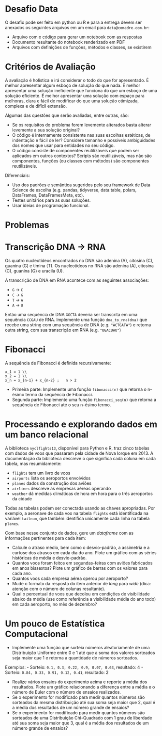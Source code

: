 # Desafio Data

O desafio pode ser feito em python ou R e para a entrega devem ser anexados os seguintes arquivos em um email para `data@comadre.com.br`:

- Arquivo com o código para gerar um notebook com as respostas
- Documento resultante do notebook renderizado em PDF
- Arquivos com definições de funções, métodos e classes, se existirem

# Critérios de Avaliação

A avaliação é holística e irá considerar o todo do que for apresentado. É melhor apresentar algum esboço de solução do que nada. É melhor apresentar uma solução ineficiente que funciona do que um esboço de uma solução eficiente. É melhor apresentar uma solução com espaço para melhoras, clara e fácil de modificar do que uma solução otimizada, complexa e de difícil extensão. 

Algumas das questões que serão avaliadas, entre outras, são:

- Se os requisitos do problema forem levemente alterados basta alterar levemente a sua solução original?
- O código é internamente consistente nas suas escolhas estéticas, de indentação e fácil de ler? Considere tamanho e possíveis ambiguidades dos nomes que usar para entidades no seu código.
- O código consiste de componentes reutilizáveis que podem ser aplicados em outros contextos? Scripts são reutilizáveis, mas não são componentes, funções (ou classes com métodos) são componentes reutilizáveis.

Diferenciais:

- Uso dos padrões e semântica sugeridos pelo seu framework de Data Science de escolha (e.g. pandas, tidyverse, data.table, polars, DataFrames, DataFramesMeta, etc).
- Testes unitários para as suas soluções.
- Usar ideias de programação funcional.

# Problemas

# Transcrição DNA → RNA

Os quatro nucleotídeos encontrados no DNA são adenina (A), citosina (C), guanina (G) e timina (T). Os nucleotídeos no RNA são adenina (A), citosina (C), guanina (G) e uracila (U). 

A transcrição de DNA em RNA acontece com as seguintes associações:

- `G` -> `C`
- `C` -> `G`
- `T` -> `A`
- `A` -> `U`

Então uma sequência de DNA `GGCTA` deveria ser transcrita em uma sequência `CCGAU` de RNA. Implemente uma função `dna_to_rna(dna)` que recebe uma string com uma sequência de DNA (e.g. `"ACTGATA"`) e retorna outra string, com sua transcrição em RNA (e.g. `"UGACUAU"`)

# Fibonacci

A sequência de Fibonacci é definida recursivamente:

```
x_1 = 1 \\
x_2 = 1 \\
x_n = x_{n-1} + x_{n-2} ;   n > 2
```
- Primeira parte: Implemente uma função `fibonacci(n)` que retorna o n-ésimo termo da sequência de Fibonacci.
- Segunda parte: Implemente uma função `fibonacci_seq(n)` que retorna a sequência de Fibonacci até o seu n-ésimo termo.

# Processando e explorando dados em um banco relacional

A biblioteca `nyclfights13`, disponível para Python e R, traz cinco tabelas com dados de voos que passaram pela cidade de Nova Iorque em 2013. A documentação da biblioteca descreve o que significa cada coluna em cada tabela, mas resumidamente:

- `flights` tem um livro de voos
- `airports` lista os aeroportos envolvidos
- `planes` dados da construção dos aviões
- `airlines` descreve as empresas aéreas operando
- `weather` dá medidas climáticas de hora em hora para o três aeroportos da cidade

Todas as tabelas podem ser conectada usando as chaves apropriadas. Por exemplo, a aeronave de cada voo na tabela `flights` está identificada na variável `tailnum`, que também identifica unicamente cada linha na tabela `planes`.

Com base nesse conjunto de dados, gere um *dataframe* com as informações pertinentes para cada item:

- Calcule o atraso médio, bem como o desvio-padrão, a assimetria e a curtose dos atrasos em cada dia do ano. Plote um gráfico com as séries históricas de média e desvio-padrão.
- Quantos voos foram feitos em segundas-feiras com aviões fabricados em anos bissextos? Plote um gráfico de barras com os valores para cada ano.
- Quantos voos cada empresa aérea operou por aeroporto?
- Mude o formato da resposta do item anterior de *long* para *wide* (dica: atenção com o número de colunas resultante).
- Qual o percentual de voos que decolou em condições de visibilidade abaixo da média (use como referência a visibilidade média do ano todo) em cada aeroporto, no mês de dezembro?

# Um pouco de Estatística Computacional

- Implemente uma função que sorteia números aleatoriamente de uma Distribuição Uniforme entre 0 e 1 até que a soma dos valores sorteados seja maior que 1 e retorna a quantidade de números sorteados.

Exemplos:
    - Sorteio: `0.1, 0.3, 0.22, 0.9, 0.07, 0.63`, resultado: 4
    - Sorteio: `0.84, 0.33, 0.91, 0.12, 0.41`, resultado: 2
- Realize vários ensaios do experimento acima e reporte a média dos resultados. Plote um gráfico relacionando a diferença entre a média e o número de Euler com o número de ensaios realizados.
- Se o experimento for modificado para medir quantos números são sorteados da mesma distribuição até sua soma seja maior que 2, qual é a média dos resultados de um número grande de ensaios?
- Se o experimento for modificado para medir quantos números são sorteados de uma Distribuição Chi-Quadrado com 1 grau de liberdade até sua soma seja maior que 3, qual é a média dos resultados de um número grande de ensaios?
